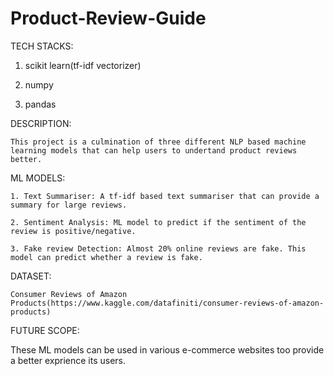 # Product-Review-Guide


TECH STACKS:

  1. scikit learn(tf-idf vectorizer)
  
  2. numpy
  
  3. pandas
  
  
  
DESCRIPTION:

    This project is a culmination of three different NLP based machine learning models that can help users to undertand product reviews better.
    
    
ML MODELS:

    1. Text Summariser: A tf-idf based text summariser that can provide a summary for large reviews.
    
    2. Sentiment Analysis: ML model to predict if the sentiment of the review is positive/negative.
    
    3. Fake review Detection: Almost 20% online reviews are fake. This model can predict whether a review is fake.
    


DATASET:

    Consumer Reviews of Amazon Products(https://www.kaggle.com/datafiniti/consumer-reviews-of-amazon-products)
 
 
FUTURE SCOPE:

   These ML models can be used in various e-commerce websites too provide a better exprience its users.
